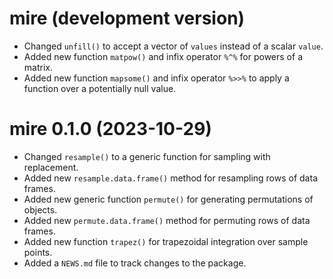 # mire (development version)

* Changed `unfill()` to accept a vector of `values` instead of a scalar `value`.
* Added new function `matpow()` and infix operator `%^%` for powers of a matrix.
* Added new function `mapsome()` and infix operator `%>>%` to apply a function
  over a potentially null value.

# mire 0.1.0 (2023-10-29)

* Changed `resample()` to a generic function for sampling with replacement.
* Added new `resample.data.frame()` method for resampling rows of data frames.
* Added new generic function `permute()` for generating permutations of objects.
* Added new `permute.data.frame()` method for permuting rows of data frames.
* Added new function `trapez()` for trapezoidal integration over sample points.
* Added a `NEWS.md` file to track changes to the package.
